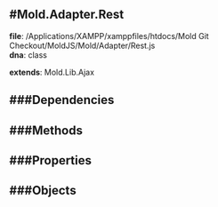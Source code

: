 
#Mold.Adapter.Rest
---------------------------------------

__file__: /Applications/XAMPP/xamppfiles/htdocs/Mold Git Checkout/MoldJS/Mold/Adapter/Rest.js  
__dna__: class  


	


__extends__: Mold.Lib.Ajax  



###Dependencies
--------------




   
###Methods
--------------
 

 
  
###Properties
-------------


 

###Objects
------------



		
